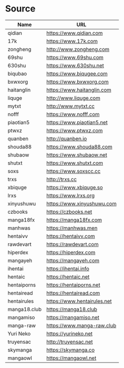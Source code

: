 
# Source


| Name         	| URL                         	|
|--------------	|-----------------------------	|
| qidian       	| https://www.qidian.com      	|
| 17k          	| https://www.17k.com         	|
| zongheng     	| http://www.zongheng.com     	|
| 69shu        	| https://www.69shu.com       	|
| 630shu       	| https://www.630shu.net      	|
| biqubao      	| https://www.biqugee.com     	|
| bxwxorg      	| https://www.bxwxorg.com     	|
| haitanglin   	| https://www.haitanglin.com  	|
| liquge       	| http://www.liquge.com       	|
| mytxt        	| http://www.mytxt.cc         	|
| nofff        	| https://www.nofff.com       	|
| piaotian5    	| https://www.piaotian5.net   	|
| ptwxz        	| https://www.ptwxz.com       	|
| quanben      	| http://quanben.io           	|
| shouda88     	| https://www.shouda88.com    	|
| shubaow      	| https://www.shubaow.net     	|
| shutxt       	| https://www.shutxt.com      	|
| soxs         	| https://www.soxscc.cc       	|
| trxs         	| http://trxs.cc              	|
| xbiquge      	| https://www.xbiquge.so      	|
| lrxs         	| https://www.lrxs.org        	|
| xinyushuwu   	| https://www.xinyushuwu.com  	|
| czbooks      	| https://czbooks.net         	|
| manga18fx    	| https://manga18fx.com       	|
| manhwas      	| https://manhwas.men         	|
| hentaivv     	| https://hentaivv.com        	|
| rawdevart    	| https://rawdevart.com       	|
| hiperdex     	| https://hiperdex.com        	|
| mangayeh     	| https://mangayeh.com        	|
| ihentai      	| https://ihentai.info        	|
| hentaic      	| https://hentaic.net         	|
| hentaiporns  	| https://hentaiporns.net     	|
| hentairead   	| https://hentairead.com      	|
| hentairules  	| https://www.hentairules.net 	|
| manga18.club 	| https://manga18.club        	|
| mangamiso    	| https://mangamiso.net       	|
| manga-raw    	| https://www.manga-raw.club  	|
| Yuri Neko    	| https://yurineko.net        	|
| truyensac    	| http://truyensac.net        	|
| skymanga     	| https://skymanga.co         	|
| mangaowl     	| https://mangaowl.net        	|


